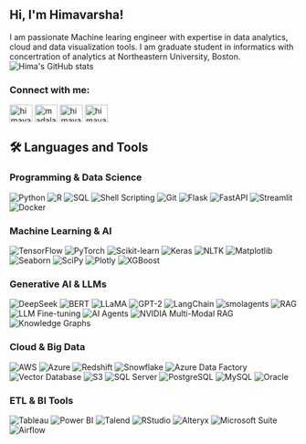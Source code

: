 ## Hi, I'm Himavarsha!

I am passionate Machine learing engineer with expertise in data analytics, cloud and data visualization tools. I am graduate student in informatics with concertration of analytics at Northeastern University, Boston.
![Hima's GitHub stats](https://github-readme-stats.vercel.app/api?username=mhimavarsha&show_icons=true&theme=radical)


<h3 align="left">Connect with me:</h3>
<p align="left">
<a href="https://twitter.com/himavarsha29" target="blank"><img align="center" src="https://raw.githubusercontent.com/rahuldkjain/github-profile-readme-generator/master/src/images/icons/Social/twitter.svg" alt="himavarsha29" height="30" width="40" /></a>
<a href="https://linkedin.com/in/madala himavarsha" target="blank"><img align="center" src="https://raw.githubusercontent.com/rahuldkjain/github-profile-readme-generator/master/src/images/icons/Social/linked-in-alt.svg" alt="madala himavarsha" height="30" width="40" /></a>
<a href="https://medium.com/himavarsha madala" target="blank"><img align="center" src="https://raw.githubusercontent.com/rahuldkjain/github-profile-readme-generator/master/src/images/icons/Social/medium.svg" alt="himavarsha madala" height="30" width="40" /></a>
<a href="https://www.hackerrank.com/himavarsha210" target="blank"><img align="center" src="https://raw.githubusercontent.com/rahuldkjain/github-profile-readme-generator/master/src/images/icons/Social/hackerrank.svg" alt="himavarsha210" height="30" width="40" /></a>
</p>

## 🛠️ Languages and Tools

### Programming & Data Science
![Python](https://img.shields.io/badge/Python-3776AB?style=flat&logo=python&logoColor=white)
![R](https://img.shields.io/badge/R-276DC3?style=flat&logo=r&logoColor=white)
![SQL](https://img.shields.io/badge/SQL-4479A1?style=flat&logo=postgresql&logoColor=white)
![Shell Scripting](https://img.shields.io/badge/Shell_Scripting-4EAA25?style=flat&logo=gnu-bash&logoColor=white)
![Git](https://img.shields.io/badge/Git-F05032?style=flat&logo=git&logoColor=white)
![Flask](https://img.shields.io/badge/Flask-000000?style=flat&logo=flask&logoColor=white)
![FastAPI](https://img.shields.io/badge/FastAPI-009688?style=flat&logo=fastapi&logoColor=white)
![Streamlit](https://img.shields.io/badge/Streamlit-FF4B4B?style=flat&logo=streamlit&logoColor=white)
![Docker](https://img.shields.io/badge/Docker-2496ED?style=flat&logo=docker&logoColor=white)

### Machine Learning & AI
![TensorFlow](https://img.shields.io/badge/TensorFlow-FF6F00?style=flat&logo=tensorflow&logoColor=white)
![PyTorch](https://img.shields.io/badge/PyTorch-EE4C2C?style=flat&logo=pytorch&logoColor=white)
![Scikit-learn](https://img.shields.io/badge/Scikit--Learn-F7931E?style=flat&logo=scikit-learn&logoColor=white)
![Keras](https://img.shields.io/badge/Keras-D00000?style=flat&logo=keras&logoColor=white)
![NLTK](https://img.shields.io/badge/NLTK-154F6A?style=flat)
![Matplotlib](https://img.shields.io/badge/Matplotlib-11557C?style=flat)
![Seaborn](https://img.shields.io/badge/Seaborn-76B900?style=flat)
![SciPy](https://img.shields.io/badge/SciPy-8CAAE6?style=flat&logo=scipy&logoColor=white)
![Plotly](https://img.shields.io/badge/Plotly-3F4F75?style=flat&logo=plotly&logoColor=white)
![XGBoost](https://img.shields.io/badge/XGBoost-FF4500?style=flat)

### Generative AI & LLMs
![DeepSeek](https://img.shields.io/badge/DeepSeek-191A1B?style=flat)
![BERT](https://img.shields.io/badge/BERT-FFDD00?style=flat)
![LLaMA](https://img.shields.io/badge/LLaMA-3C3C3D?style=flat)
![GPT-2](https://img.shields.io/badge/GPT--2-6B46C1?style=flat)
![LangChain](https://img.shields.io/badge/LangChain-1C3AA9?style=flat)
![smolagents](https://img.shields.io/badge/SmolAgents-FF5733?style=flat)
![RAG](https://img.shields.io/badge/RAG-4B0082?style=flat)
![LLM Fine-tuning](https://img.shields.io/badge/LLM_Fine--tuning-3F51B5?style=flat)
![AI Agents](https://img.shields.io/badge/AI_Agents-2E8B57?style=flat)
![NVIDIA Multi-Modal RAG](https://img.shields.io/badge/NVIDIA_Multi--Modal_RAG-76B900?style=flat&logo=nvidia&logoColor=white)
![Knowledge Graphs](https://img.shields.io/badge/Knowledge_Graphs-0052CC?style=flat)

### Cloud & Big Data
![AWS](https://img.shields.io/badge/AWS-232F3E?style=flat&logo=amazon-aws&logoColor=white)
![Azure](https://img.shields.io/badge/Azure-0078D4?style=flat&logo=microsoft-azure&logoColor=white)
![Redshift](https://img.shields.io/badge/Redshift-FF2D20?style=flat&logo=amazon-redshift&logoColor=white)
![Snowflake](https://img.shields.io/badge/Snowflake-29B5E8?style=flat&logo=snowflake&logoColor=white)
![Azure Data Factory](https://img.shields.io/badge/Azure_Data_Factory-0078D4?style=flat)
![Vector Database](https://img.shields.io/badge/Vector_DB-FF7F50?style=flat)
![S3](https://img.shields.io/badge/AWS_S3-569A31?style=flat&logo=amazons3&logoColor=white)
![SQL Server](https://img.shields.io/badge/SQL_Server-CC2927?style=flat&logo=microsoftsqlserver&logoColor=white)
![PostgreSQL](https://img.shields.io/badge/PostgreSQL-4169E1?style=flat&logo=postgresql&logoColor=white)
![MySQL](https://img.shields.io/badge/MySQL-4479A1?style=flat&logo=mysql&logoColor=white)
![Oracle](https://img.shields.io/badge/Oracle-F80000?style=flat&logo=oracle&logoColor=white)

### ETL & BI Tools
![Tableau](https://img.shields.io/badge/Tableau-E97627?style=flat&logo=tableau&logoColor=white)
![Power BI](https://img.shields.io/badge/Power_BI-F2C811?style=flat&logo=powerbi&logoColor=black)
![Talend](https://img.shields.io/badge/Talend-0073E6?style=flat)
![RStudio](https://img.shields.io/badge/RStudio-75AADB?style=flat&logo=rstudio&logoColor=white)
![Alteryx](https://img.shields.io/badge/Alteryx-0075A8?style=flat)
![Microsoft Suite](https://img.shields.io/badge/Microsoft_Suite-D83B01?style=flat&logo=microsoft-office&logoColor=white)
![Airflow](https://img.shields.io/badge/Airflow-017CEE?style=flat&logo=apache-airflow&logoColor=white)

